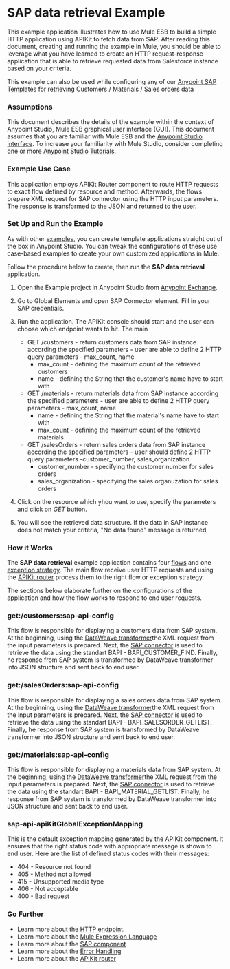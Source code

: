 # SAP data retrieval Example

This example application illustrates how to use Mule ESB to build a simple HTTP application using APIKit to fetch data from SAP. After reading this document, creating and running the example in Mule, you should be able to leverage what you have learned to create an HTTP request-response application that is able to retrieve requested data from Salesforce instance based on your criteria.

This example can also be used while configuring any of our [Anypoint SAP Templates](https://www.mulesoft.com/library#!/?filters=SAP) for retrieving Customers / Materials / Sales orders data

### Assumptions

This document describes the details of the example within the context of Anypoint Studio, Mule ESB graphical user interface (GUI). This document assumes that you are familiar with Mule ESB and the [Anypoint Studio interface](http://www.mulesoft.org/documentation/display/current/Anypoint+Studio+Essentials). To increase your familiarity with Mule Studio, consider completing one or more [Anypoint Studio Tutorials](http://www.mulesoft.org/documentation/display/current/Basic+Studio+Tutorial).

### Example Use Case

This application employs APIKit Router component to route HTTP requests to exact flow defined by resource and method. Afterwards, the flows prepare XML request for SAP connector using the HTTP input parameters. The response is transformed to the JSON and returned to the user.

### Set Up and Run the Example

As with other [examples](https://www.mulesoft.com/exchange#!/?types=example), you can create template applications straight out of the box in Anypoint Studio. You can tweak the configurations of these use case-based examples to create your own customized applications in Mule.

Follow the procedure below to create, then run the **SAP data retrieval** application.

1. Open the Example project in Anypoint Studio from [Anypoint Exchange](http://www.mulesoft.org/documentation/display/current/Anypoint+Exchange).
2. Go to Global Elements and open SAP Connector element. Fill in your SAP credentials.
3. Run the application.
The APIKit console should start and the user can choose which endpoint wants to hit. The main
	+	GET /customers 	- return customers data from SAP instance according the specified parameters
						- user are able to define 2 HTTP query parameters - max_count, name
		+ max_count - defining the maximum count of the retrieved customers
		+ name - defining the String that the customer's name have to start with
	+	GET /materials	- return materials data from SAP instance according the specified parameters
						- user are able to define 2 HTTP query parameters - max_count, name
		+ name - defining the String that the material's name have to start with
		+ max_count - defining the maximum count of the retrieved materials
	+	GET /salesOrders	- return sales orders data from SAP instance according the specified parameters
							- user should define 2 HTTP query parameters -customer\_number, sales_organization
		+ customer_number 		- specifying the customer number for sales orders
      	+ sales_organization	- specifying the sales organuzation for sales orders 

4. Click on the resource which yhou want to use, specify the parameters and click on *GET* button.
5. You will see the retrieved data structure. If the data in SAP instance does not match your criteria, "No data found" message is returned,

### How it Works

The **SAP data retrieval** example application contains four [flows](http://www.mulesoft.org/documentation/display/current/Mule+Application+Architecture) and one [exception strategy](https://docs.mulesoft.com/mule-user-guide/v/3.7/choice-exception-strategy). The main flow receive user HTTP requests and using the [APIKit router](https://docs.mulesoft.com/anypoint-platform-for-apis/apikit-basic-anatomy) process them to the right flow or exception strategy.

The sections below elaborate further on the configurations of the application and how the flow works to respond to end user requests.

### get:/customers:sap-api-config

This flow is responsible for displaying a customers data from SAP system. 
At the beginning, using the [DataWeave transformer](https://docs.mulesoft.com/mule-user-guide/v/3.7/dataweave-reference-documentation)the XML request from the input parameters is prepared. 
Next, the [SAP connector](https://docs.mulesoft.com/mule-user-guide/v/3.7/sap-connector) is used to retrieve the data using the standart BAPI - BAPI_CUSTOMER_FIND. 
Finally, he response from SAP system is transformed by DataWeave transformer into JSON structure and sent back to end user. 

### get:/salesOrders:sap-api-config

This flow is responsible for displaying a sales orders data from SAP system. 
At the beginning, using the [DataWeave transformer](https://docs.mulesoft.com/mule-user-guide/v/3.7/dataweave-reference-documentation)the XML request from the input parameters is prepared. 
Next, the [SAP connector](https://docs.mulesoft.com/mule-user-guide/v/3.7/sap-connector) is used to retrieve the data using the standart BAPI - BAPI_SALESORDER_GETLIST.
Finally, he response from SAP system is transformed by DataWeave transformer into JSON structure and sent back to end user. 

### get:/materials:sap-api-config

This flow is responsible for displaying a materials data from SAP system. 
At the beginning, using the [DataWeave transformer](https://docs.mulesoft.com/mule-user-guide/v/3.7/dataweave-reference-documentation)the XML request from the input parameters is prepared. 
Next, the [SAP connector](https://docs.mulesoft.com/mule-user-guide/v/3.7/sap-connector) is used to retrieve the data using the standart BAPI - BAPI_MATERIAL_GETLIST.
Finally, he response from SAP system is transformed by DataWeave transformer into JSON structure and sent back to end user. 

### sap-api-apiKitGlobalExceptionMapping
This is the default exception mapping generated by the APIKit component. It ensures that the right status code with appropriate message is shown to end user. Here are the list of defined status codes with their messages:

+ 404 - Resource not found
+ 405 - Method not allowed
+ 415 - Unsupported media type
+ 406 - Not acceptable
+ 400 - Bad request

### Go Further

- Learn more about the [HTTP endpoint](http://www.mulesoft.org/documentation/display/current/HTTP+Connector).
- Learn more about the [Mule Expression Language](http://www.mulesoft.org/documentation/display/current/Mule+Expression+Language+MEL) 
- Learn more about the [SAP component](https://docs.mulesoft.com/mule-user-guide/v/3.7/sap-connector)
- Learn more about the [Error Handling](http://www.mulesoft.org/documentation/display/current/Error+Handling)
- Learn more about the [APIKit router](https://docs.mulesoft.com/anypoint-platform-for-apis/apikit-tutorial)

